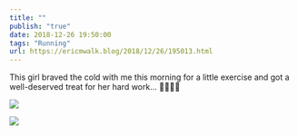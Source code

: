 ```yaml
---
title: ""
publish: "true"
date: 2018-12-26 19:50:00
tags: "Running"
url: https://ericmwalk.blog/2018/12/26/195013.html
---
```


This girl braved the cold with me this morning for a little exercise and got a well-deserved treat for her hard work... 🚴‍♀️🏃‍♂️

![](https://ericmwalk.blog/uploads/2022/bf6bf8099d.jpg)

![](https://ericmwalk.blog/uploads/2022/033f5501cf.jpg)